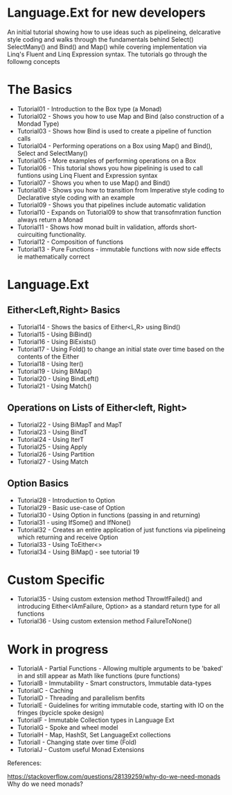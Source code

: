 # Language.Ext for new developers

An initial tutorial showing how to use ideas such as pipelineing, delcarative style coding and walks through the fundamentals behind Select() SelectMany() and Bind() and Map() while covering implementation via Linq's Fluent and Linq Expression syntax.
The tutorials go through the followng concepts

# The Basics
* Tutorial01 - Introduction to the Box type (a Monad)
* Tutorial02 - Shows you how to use Map and Bind (also construction of a Mondad Type)
* Tutorial03 - Shows how Bind is used to create a pipeline of function calls
* Tutorial04 - Performing operations on a Box using Map() and Bind(), Select and SelectMany()
* Tutorial05 - More examples of performing operations on a Box
* Tutorial06 - This tutorial shows you how pipelining is used to call funtions using Linq Fluent and Expression syntax
* Tutorial07 - Shows you when to use Map() and Bind()
* Tutorial08 - Shows you how to transition from Imperative style coding to Declarative style coding with an example
* Tutorial09 - Shows you that pipelines include automatic validation
* Tutorial10 - Expands on Tutorial09 to show that transofmration function always return a Monad
* Tutorial11 - Shows how monad built in validation, affords short-cuircuiting functionality.
* Tutorial12 - Composition of functions
* Tutorial13 - Pure Functions - immutable functions with now side effects ie mathematically correct
# Language.Ext
## Either<Left,Right> Basics
* Tutorial14 - Shows the basics of Either<L,R> using Bind()
* Tutorial15 - Using BiBind()
* Tutorial16 - Using BiExists()
* Tutorial17 - Using Fold() to change an initial state over time based on the contents of the Either
* Tutorial18 - Using Iter()
* Tutorial19 - Using BiMap()
* Tutorial20 - Using BindLeft()
* Tutorial21 - Using Match()
## Operations on Lists of Either<left, Right>
* Tutorial22 - Using BiMapT and MapT
* Tutorial23 - Using BindT
* Tutorial24 - Using IterT
* Tutorial25 - Using Apply
* Tutorial26 - Using Partition
* Tutorial27 - Using Match
## Option <T> Basics
* Tutorial28 - Introduction to Option<T>
* Tutorial29 - Basic use-case of Option<T>
* Tutorial30 - Using Option<T> in functions (passing in and returning)
* Tutorial31 - using IfSome() and IfNone()
* Tutorial32 - Creates an entire application of just functions via pipelineing which returning and receive Option<T>
* Tutorial33 - Using ToEither<>
* Tutorial34 - Using BiMap() - see tutorial 19
# Custom Specific 
* Tutorial35 - Using custom extension method ThrowIfFailed() and introducing Either<IAmFailure, Option<T>> as a standard return type for all functions
* Tutorial36 - Using custom extension method FailureToNone()
# Work in progress
* TutorialA - Partial Functions - Allowing multiple arguments to be 'baked' in and still appear as Math like functions (pure functions)
* TutorialB - Immutability - Smart constructors, Immutable data-types
* TutorialC - Caching
* TutorialD - Threading and parallelism benfits
* TutorialE - Guidelines for writing immutable code, starting with IO on the fringes (bycicle spoke design)
* TutorialF - Immutable Collection types in Language Ext
* TutorialG - Spoke and wheel model
* TutorialH - Map, HashSt, Set LanguageExt collections
* TutorialI - Changing state over time (Fold)
* TutorialJ - Custom useful Monad Extensions


References:

https://stackoverflow.com/questions/28139259/why-do-we-need-monads Why do we need monads? 
